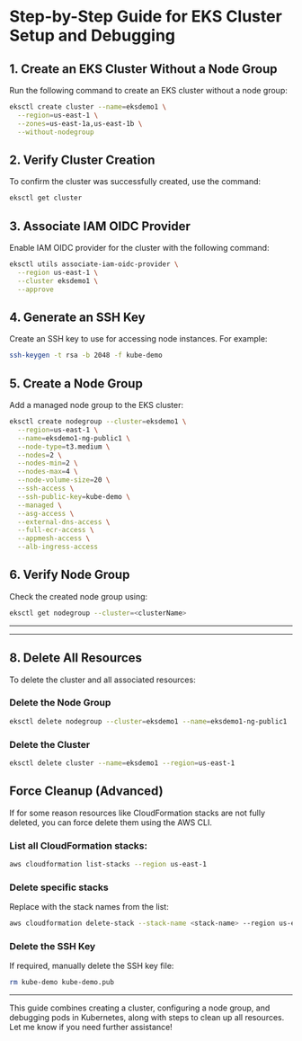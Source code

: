 # Step-by-Step Guide for EKS Cluster Setup and Debugging

## 1. Create an EKS Cluster Without a Node Group

Run the following command to create an EKS cluster without a node group:

```bash
eksctl create cluster --name=eksdemo1 \
  --region=us-east-1 \
  --zones=us-east-1a,us-east-1b \
  --without-nodegroup
```

## 2. Verify Cluster Creation

To confirm the cluster was successfully created, use the command:

```bash
eksctl get cluster
```

## 3. Associate IAM OIDC Provider

Enable IAM OIDC provider for the cluster with the following command:

```bash
eksctl utils associate-iam-oidc-provider \
  --region us-east-1 \
  --cluster eksdemo1 \
  --approve
```

## 4. Generate an SSH Key

Create an SSH key to use for accessing node instances. For example:

```bash
ssh-keygen -t rsa -b 2048 -f kube-demo
```

## 5. Create a Node Group

Add a managed node group to the EKS cluster:

```bash
eksctl create nodegroup --cluster=eksdemo1 \
  --region=us-east-1 \
  --name=eksdemo1-ng-public1 \
  --node-type=t3.medium \
  --nodes=2 \
  --nodes-min=2 \
  --nodes-max=4 \
  --node-volume-size=20 \
  --ssh-access \
  --ssh-public-key=kube-demo \
  --managed \
  --asg-access \
  --external-dns-access \
  --full-ecr-access \
  --appmesh-access \
  --alb-ingress-access
```

## 6. Verify Node Group

Check the created node group using:

```bash
eksctl get nodegroup --cluster=<clusterName>
```

---


---

## 8. Delete All Resources

To delete the cluster and all associated resources:

### Delete the Node Group

```bash
eksctl delete nodegroup --cluster=eksdemo1 --name=eksdemo1-ng-public1
```

### Delete the Cluster

```bash
eksctl delete cluster --name=eksdemo1 --region=us-east-1
```

## Force Cleanup (Advanced)

If for some reason resources like CloudFormation stacks are not fully deleted, you can force delete them using the AWS CLI.

### List all CloudFormation stacks:
```bash
aws cloudformation list-stacks --region us-east-1
```

### Delete specific stacks
Replace <stack-name> with the stack names from the list:
```bash
aws cloudformation delete-stack --stack-name <stack-name> --region us-east-1
```
### Delete the SSH Key

If required, manually delete the SSH key file:

```bash
rm kube-demo kube-demo.pub
```

---

This guide combines creating a cluster, configuring a node group, and debugging pods in Kubernetes, along with steps to clean up all resources. Let me know if you need further assistance!

